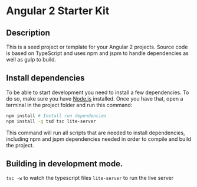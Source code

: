 # Angular 2 Starter Kit

## Description 

This is a seed project or template for your Angular 2 projects. Source code is based on TypeScript and uses npm and jspm to handle dependencies as well as gulp to build. 

## Install dependencies

To be able to start development you need to install a few dependencies. To do so, make sure you have [Node.js](http://nodejs.org) installed. Once you have that, open a terminal in the project folder and run this command:

```bash
npm install # Install run dependencies
npm install -g tsd tsc lite-server
```
This command will run all scripts that are needed to install dependencies, including npm and jspm dependencies needed in order to compile and build the project.

## Building in development mode.

`tsc -w` to watch the typescript files
`lite-server` to run the live server